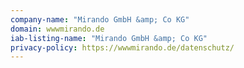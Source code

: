 ```yaml
---
company-name: "Mirando GmbH &amp; Co KG"
domain: wwwmirando.de
iab-listing-name: "Mirando GmbH &amp; Co KG"
privacy-policy: https://wwwmirando.de/datenschutz/
---
```

